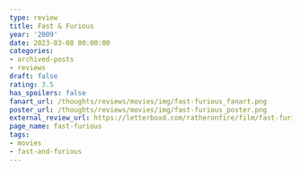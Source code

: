 ```yaml
---
type: review
title: Fast & Furious
year: '2009'
date: 2023-03-08 00:00:00
categories:
- archived-posts
- reviews
draft: false
rating: 3.5
has_spoilers: false
fanart_url: /thoughts/reviews/movies/img/fast-furious_fanart.png
poster_url: /thoughts/reviews/movies/img/fast-furious_poster.png
external_review_url: https://letterboxd.com/ratheronfire/film/fast-furious/
page_name: fast-furious
tags:
- movies
- fast-and-furious
---
```


